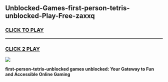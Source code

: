 
## Unblocked-Games-first-person-tetris-unblocked-Play-Free-zaxxq
<h3>
<a href="https://premium76.site?title=first-person-tetris-unblocked&ref=10A">CLICK TO PLAY</a></h3>
<hr>

<h3>
<a href="https://premium76.site?title=first-person-tetris-unblocked&ref=10A">CLICK 2 PLAY</a>
  
</h3>

<a href="https://premium76.site?title=first-person-tetris-unblocked&ref=10A"><img src="https://clearcache.store/games.png"></a>


**first-person-tetris-unblocked games unblocked: Your Gateway to Fun and Accessible Online Gaming**
